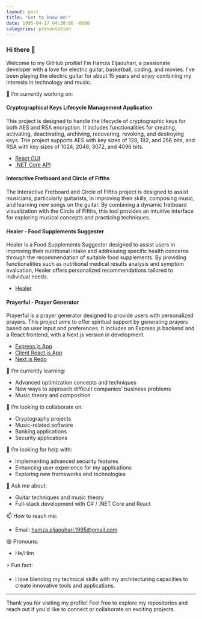 ```yaml
---
layout: post
title: "Get to know me!"
date: 1995-04-17 04:30:00 -0000
categories: presentation
---
```


### Hi there 👋

Welcome to my GitHub profile! I'm Hamza Eljaouhari, a passionate developer with a love for electric guitar, basketball, coding, and movies. I've been playing the electric guitar for about 15 years and enjoy combining my interests in technology and music.

🔭 I’m currently working on:

#### Cryptographical Keys Lifecycle Management Application

This project is designed to handle the lifecycle of cryptographic keys for both AES and RSA encryption. It includes functionalities for creating, activating, deactivating, archiving, recovering, revoking, and destroying keys. The project supports AES with key sizes of 128, 192, and 256 bits, and RSA with key sizes of 1024, 2048, 3072, and 4096 bits.

- [React GUI](https://github.com/hamza-eljaouhari/kms-react-gui)
- [.NET Core API](https://github.com/hamza-eljaouhari/klms-net-core)

#### Interactive Fretboard and Circle of Fifths

The Interactive Fretboard and Circle of Fifths project is designed to assist musicians, particularly guitarists, in improving their skills, composing music, and learning new songs on the guitar. By combining a dynamic fretboard visualization with the Circle of Fifths, this tool provides an intuitive interface for exploring musical concepts and practicing techniques.

#### Healer - Food Supplements Suggester

Healer is a Food Supplements Suggester designed to assist users in improving their nutritional intake and addressing specific health concerns through the recommendation of suitable food supplements. By providing functionalities such as nutritional medical results analysis and symptom evaluation, Healer offers personalized recommendations tailored to individual needs.

- [Healer](https://github.com/hamza-eljaouhari/healer)

#### Prayerful - Prayer Generator

Prayerful is a prayer generator designed to provide users with personalized prayers. This project aims to offer spiritual support by generating prayers based on user input and preferences. It includes an Express.js backend and a React frontend, with a Next.js version in development.

- [Express.js App](https://github.com/hamza-eljaouhari/express-prayerful)
- [Client React.js App](https://github.com/hamza-eljaouhari/prayerful)
- [Next.js Redo](https://github.com/hamza-eljaouhari/next-prayers)

🌱 I’m currently learning:
- Advanced optimization concepts and techniques
- New ways to approach difficult companies' business problems
- Music theory and composition

👯 I’m looking to collaborate on:
- Cryptography projects
- Music-related software
- Banking applications
- Security applications

🤔 I’m looking for help with:
- Implementing advanced security features
- Enhancing user experience for my applications
- Exploring new frameworks and technologies

💬 Ask me about:
- Guitar techniques and music theory
- Full-stack development with C# / .NET Core and React

📫 How to reach me:
- Email: [hamza.eljaouhari.1995@gmail.com](mailto:hamza.eljaouhari.1995@gmail.com)

😄 Pronouns:
- He/Him

⚡ Fun fact:
- I love blending my technical skills with my architecturing capacities to create innovative tools and applications.

---

Thank you for visiting my profile! Feel free to explore my repositories and reach out if you'd like to connect or collaborate on exciting projects.
